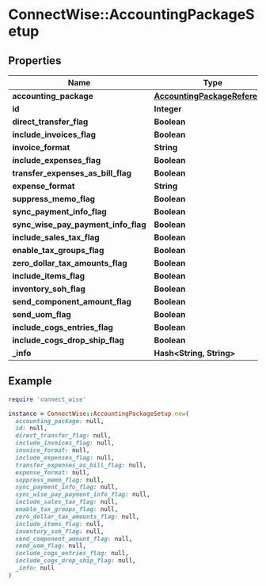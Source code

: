 # ConnectWise::AccountingPackageSetup

## Properties

| Name | Type | Description | Notes |
| ---- | ---- | ----------- | ----- |
| **accounting_package** | [**AccountingPackageReference**](AccountingPackageReference.md) |  |  |
| **id** | **Integer** |  | [optional] |
| **direct_transfer_flag** | **Boolean** |  | [optional] |
| **include_invoices_flag** | **Boolean** |  | [optional] |
| **invoice_format** | **String** |  | [optional] |
| **include_expenses_flag** | **Boolean** |  | [optional] |
| **transfer_expenses_as_bill_flag** | **Boolean** |  | [optional] |
| **expense_format** | **String** |  | [optional] |
| **suppress_memo_flag** | **Boolean** |  | [optional] |
| **sync_payment_info_flag** | **Boolean** |  | [optional] |
| **sync_wise_pay_payment_info_flag** | **Boolean** |  | [optional] |
| **include_sales_tax_flag** | **Boolean** |  | [optional] |
| **enable_tax_groups_flag** | **Boolean** |  | [optional] |
| **zero_dollar_tax_amounts_flag** | **Boolean** |  | [optional] |
| **include_items_flag** | **Boolean** |  | [optional] |
| **inventory_soh_flag** | **Boolean** |  | [optional] |
| **send_component_amount_flag** | **Boolean** |  | [optional] |
| **send_uom_flag** | **Boolean** |  | [optional] |
| **include_cogs_entries_flag** | **Boolean** |  | [optional] |
| **include_cogs_drop_ship_flag** | **Boolean** |  | [optional] |
| **_info** | **Hash&lt;String, String&gt;** |  | [optional] |

## Example

```ruby
require 'connect_wise'

instance = ConnectWise::AccountingPackageSetup.new(
  accounting_package: null,
  id: null,
  direct_transfer_flag: null,
  include_invoices_flag: null,
  invoice_format: null,
  include_expenses_flag: null,
  transfer_expenses_as_bill_flag: null,
  expense_format: null,
  suppress_memo_flag: null,
  sync_payment_info_flag: null,
  sync_wise_pay_payment_info_flag: null,
  include_sales_tax_flag: null,
  enable_tax_groups_flag: null,
  zero_dollar_tax_amounts_flag: null,
  include_items_flag: null,
  inventory_soh_flag: null,
  send_component_amount_flag: null,
  send_uom_flag: null,
  include_cogs_entries_flag: null,
  include_cogs_drop_ship_flag: null,
  _info: null
)
```

